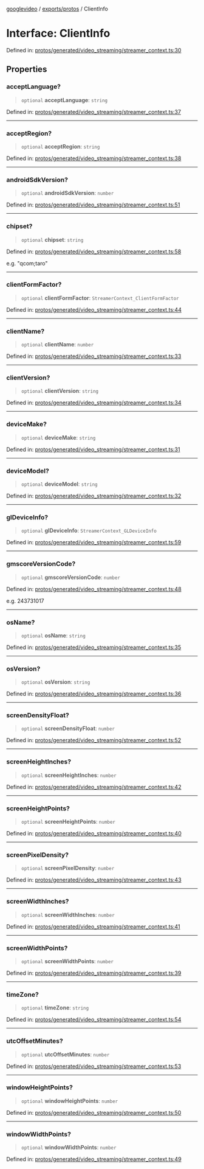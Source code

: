 [googlevideo](../../../README.md) / [exports/protos](../README.md) / ClientInfo

# Interface: ClientInfo

Defined in: [protos/generated/video\_streaming/streamer\_context.ts:30](https://github.com/LuanRT/googlevideo/blob/cc730b4dbadc5ae882d6aa28d716e442943577fa/protos/generated/video_streaming/streamer_context.ts#L30)

## Properties

### acceptLanguage?

> `optional` **acceptLanguage**: `string`

Defined in: [protos/generated/video\_streaming/streamer\_context.ts:37](https://github.com/LuanRT/googlevideo/blob/cc730b4dbadc5ae882d6aa28d716e442943577fa/protos/generated/video_streaming/streamer_context.ts#L37)

***

### acceptRegion?

> `optional` **acceptRegion**: `string`

Defined in: [protos/generated/video\_streaming/streamer\_context.ts:38](https://github.com/LuanRT/googlevideo/blob/cc730b4dbadc5ae882d6aa28d716e442943577fa/protos/generated/video_streaming/streamer_context.ts#L38)

***

### androidSdkVersion?

> `optional` **androidSdkVersion**: `number`

Defined in: [protos/generated/video\_streaming/streamer\_context.ts:51](https://github.com/LuanRT/googlevideo/blob/cc730b4dbadc5ae882d6aa28d716e442943577fa/protos/generated/video_streaming/streamer_context.ts#L51)

***

### chipset?

> `optional` **chipset**: `string`

Defined in: [protos/generated/video\_streaming/streamer\_context.ts:58](https://github.com/LuanRT/googlevideo/blob/cc730b4dbadc5ae882d6aa28d716e442943577fa/protos/generated/video_streaming/streamer_context.ts#L58)

e.g. "qcom;taro"

***

### clientFormFactor?

> `optional` **clientFormFactor**: `StreamerContext_ClientFormFactor`

Defined in: [protos/generated/video\_streaming/streamer\_context.ts:44](https://github.com/LuanRT/googlevideo/blob/cc730b4dbadc5ae882d6aa28d716e442943577fa/protos/generated/video_streaming/streamer_context.ts#L44)

***

### clientName?

> `optional` **clientName**: `number`

Defined in: [protos/generated/video\_streaming/streamer\_context.ts:33](https://github.com/LuanRT/googlevideo/blob/cc730b4dbadc5ae882d6aa28d716e442943577fa/protos/generated/video_streaming/streamer_context.ts#L33)

***

### clientVersion?

> `optional` **clientVersion**: `string`

Defined in: [protos/generated/video\_streaming/streamer\_context.ts:34](https://github.com/LuanRT/googlevideo/blob/cc730b4dbadc5ae882d6aa28d716e442943577fa/protos/generated/video_streaming/streamer_context.ts#L34)

***

### deviceMake?

> `optional` **deviceMake**: `string`

Defined in: [protos/generated/video\_streaming/streamer\_context.ts:31](https://github.com/LuanRT/googlevideo/blob/cc730b4dbadc5ae882d6aa28d716e442943577fa/protos/generated/video_streaming/streamer_context.ts#L31)

***

### deviceModel?

> `optional` **deviceModel**: `string`

Defined in: [protos/generated/video\_streaming/streamer\_context.ts:32](https://github.com/LuanRT/googlevideo/blob/cc730b4dbadc5ae882d6aa28d716e442943577fa/protos/generated/video_streaming/streamer_context.ts#L32)

***

### glDeviceInfo?

> `optional` **glDeviceInfo**: `StreamerContext_GLDeviceInfo`

Defined in: [protos/generated/video\_streaming/streamer\_context.ts:59](https://github.com/LuanRT/googlevideo/blob/cc730b4dbadc5ae882d6aa28d716e442943577fa/protos/generated/video_streaming/streamer_context.ts#L59)

***

### gmscoreVersionCode?

> `optional` **gmscoreVersionCode**: `number`

Defined in: [protos/generated/video\_streaming/streamer\_context.ts:48](https://github.com/LuanRT/googlevideo/blob/cc730b4dbadc5ae882d6aa28d716e442943577fa/protos/generated/video_streaming/streamer_context.ts#L48)

e.g. 243731017

***

### osName?

> `optional` **osName**: `string`

Defined in: [protos/generated/video\_streaming/streamer\_context.ts:35](https://github.com/LuanRT/googlevideo/blob/cc730b4dbadc5ae882d6aa28d716e442943577fa/protos/generated/video_streaming/streamer_context.ts#L35)

***

### osVersion?

> `optional` **osVersion**: `string`

Defined in: [protos/generated/video\_streaming/streamer\_context.ts:36](https://github.com/LuanRT/googlevideo/blob/cc730b4dbadc5ae882d6aa28d716e442943577fa/protos/generated/video_streaming/streamer_context.ts#L36)

***

### screenDensityFloat?

> `optional` **screenDensityFloat**: `number`

Defined in: [protos/generated/video\_streaming/streamer\_context.ts:52](https://github.com/LuanRT/googlevideo/blob/cc730b4dbadc5ae882d6aa28d716e442943577fa/protos/generated/video_streaming/streamer_context.ts#L52)

***

### screenHeightInches?

> `optional` **screenHeightInches**: `number`

Defined in: [protos/generated/video\_streaming/streamer\_context.ts:42](https://github.com/LuanRT/googlevideo/blob/cc730b4dbadc5ae882d6aa28d716e442943577fa/protos/generated/video_streaming/streamer_context.ts#L42)

***

### screenHeightPoints?

> `optional` **screenHeightPoints**: `number`

Defined in: [protos/generated/video\_streaming/streamer\_context.ts:40](https://github.com/LuanRT/googlevideo/blob/cc730b4dbadc5ae882d6aa28d716e442943577fa/protos/generated/video_streaming/streamer_context.ts#L40)

***

### screenPixelDensity?

> `optional` **screenPixelDensity**: `number`

Defined in: [protos/generated/video\_streaming/streamer\_context.ts:43](https://github.com/LuanRT/googlevideo/blob/cc730b4dbadc5ae882d6aa28d716e442943577fa/protos/generated/video_streaming/streamer_context.ts#L43)

***

### screenWidthInches?

> `optional` **screenWidthInches**: `number`

Defined in: [protos/generated/video\_streaming/streamer\_context.ts:41](https://github.com/LuanRT/googlevideo/blob/cc730b4dbadc5ae882d6aa28d716e442943577fa/protos/generated/video_streaming/streamer_context.ts#L41)

***

### screenWidthPoints?

> `optional` **screenWidthPoints**: `number`

Defined in: [protos/generated/video\_streaming/streamer\_context.ts:39](https://github.com/LuanRT/googlevideo/blob/cc730b4dbadc5ae882d6aa28d716e442943577fa/protos/generated/video_streaming/streamer_context.ts#L39)

***

### timeZone?

> `optional` **timeZone**: `string`

Defined in: [protos/generated/video\_streaming/streamer\_context.ts:54](https://github.com/LuanRT/googlevideo/blob/cc730b4dbadc5ae882d6aa28d716e442943577fa/protos/generated/video_streaming/streamer_context.ts#L54)

***

### utcOffsetMinutes?

> `optional` **utcOffsetMinutes**: `number`

Defined in: [protos/generated/video\_streaming/streamer\_context.ts:53](https://github.com/LuanRT/googlevideo/blob/cc730b4dbadc5ae882d6aa28d716e442943577fa/protos/generated/video_streaming/streamer_context.ts#L53)

***

### windowHeightPoints?

> `optional` **windowHeightPoints**: `number`

Defined in: [protos/generated/video\_streaming/streamer\_context.ts:50](https://github.com/LuanRT/googlevideo/blob/cc730b4dbadc5ae882d6aa28d716e442943577fa/protos/generated/video_streaming/streamer_context.ts#L50)

***

### windowWidthPoints?

> `optional` **windowWidthPoints**: `number`

Defined in: [protos/generated/video\_streaming/streamer\_context.ts:49](https://github.com/LuanRT/googlevideo/blob/cc730b4dbadc5ae882d6aa28d716e442943577fa/protos/generated/video_streaming/streamer_context.ts#L49)
